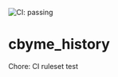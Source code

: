 ![CI: passing](https://github.com/cbyme-history/cbyme_history/actions/workflows/ci.yml/badge.svg?branch=main)

# cbyme_history

Chore: CI ruleset test

